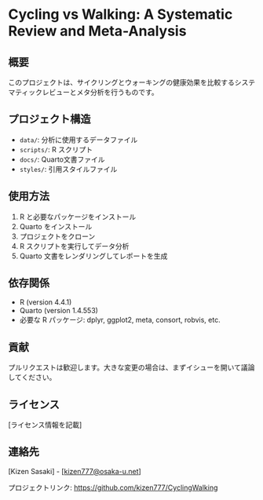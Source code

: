 # Cycling vs Walking: A Systematic Review and Meta-Analysis

## 概要
このプロジェクトは、サイクリングとウォーキングの健康効果を比較するシステマティックレビューとメタ分析を行うものです。

## プロジェクト構造
- `data/`: 分析に使用するデータファイル
- `scripts/`: R スクリプト
- `docs/`: Quarto文書ファイル
- `styles/`: 引用スタイルファイル

## 使用方法
1. R と必要なパッケージをインストール
2. Quarto をインストール
3. プロジェクトをクローン
4. R スクリプトを実行してデータ分析
5. Quarto 文書をレンダリングしてレポートを生成

## 依存関係
- R (version 4.4.1)
- Quarto (version 1.4.553)
- 必要な R パッケージ: dplyr, ggplot2, meta, consort, robvis, etc.

## 貢献
プルリクエストは歓迎します。大きな変更の場合は、まずイシューを開いて議論してください。

## ライセンス
[ライセンス情報を記載]

## 連絡先
[Kizen Sasaki] - [kizen777@osaka-u.net]

プロジェクトリンク: https://github.com/kizen777/CyclingWalking